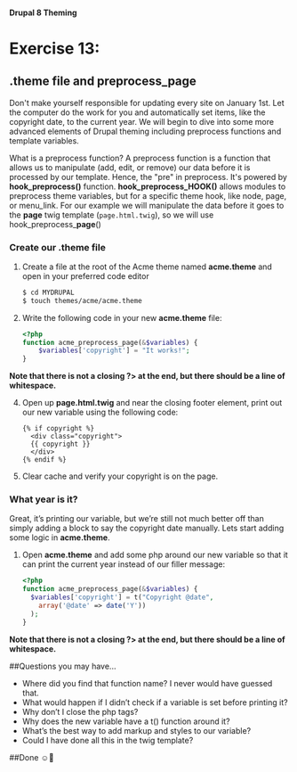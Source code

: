 #### Drupal 8 Theming

# Exercise 13: 

## .theme file and preprocess_page

Don't make yourself responsible for updating every site on January 1st. Let the computer do the work for you and automatically set items, like the copyright date, to the current year. We will begin to dive into some more advanced elements of Drupal theming including preprocess functions and template variables. 

What is a preprocess function? A preprocess function is a function that allows us to manipulate (add, edit, or remove) our data before it is processed by our template. Hence, the "pre" in preprocess. It's powered by **hook\_preprocess()** function. **hook\_preprocess\_HOOK()** allows modules to preprocess theme variables, but for a specific theme hook, like node, page, or menu_link. For our example we will manipulate the data before it goes to the **page** twig template (`page.html.twig`), so we will use hook\_preprocess\_**page**()

### Create our .theme file

1. Create a file at the root of the Acme theme named **acme.theme** and open in your preferred code editor

    ```bash
    $ cd MYDRUPAL
    $ touch themes/acme/acme.theme
    ```

2. Write the following code in your new **acme.theme** file:
	
	```php
	<?php
	function acme_preprocess_page(&$variables) {
		$variables['copyright'] = "It works!";
	}
	
	```
**Note that there is not a closing ?> at the end, but there should be a line of whitespace.**

4. Open up **page.html.twig** and near the closing footer element, print out our new variable using the following code:

    ```twig
    {% if copyright %}
      <div class="copyright">
      {{ copyright }}
      </div>
    {% endif %}
    ```
3. Clear cache and verify your copyright is on the page.


### What year is it?

Great, it’s printing our variable, but we’re still not much better off than simply adding a block to say the copyright date manually. Lets start adding some logic in **acme.theme**.

1. Open **acme.theme** and add some php around our new variable so that it can print the current year instead of our filler message:
	
	```php
	<?php
	function acme_preprocess_page(&$variables) {
	  $variables['copyright'] = t("Copyright @date",
	    array('@date' => date('Y'))
	  );
	}
	```
**Note that there is not a closing ?> at the end, but there should be a line of whitespace.**

##Questions you may have...
+ Where did you find that function name? I never would have guessed that.
+ What would happen if I didn’t check if a variable is set before printing it?
+ Why don’t I close the php tags?
+ Why does the new variable have a t() function around it?
+ What’s the best way to add markup and styles to our variable?
+ Could I have done all this in the twig template?
 
##Done ☺

